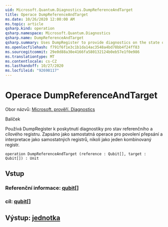 ```yaml
---
uid: Microsoft.Quantum.Diagnostics.DumpReferenceAndTarget
title: Operace DumpReferenceAndTarget
ms.date: 10/26/2020 12:00:00 AM
ms.topic: article
qsharp.kind: operation
qsharp.namespace: Microsoft.Quantum.Diagnostics
qsharp.name: DumpReferenceAndTarget
qsharp.summary: Uses DumpRegister to provide diagnostics on the state of a reference and target register. Written as separate operation to allow overriding and interpreting as separate registers, rather than as a single combined register.
ms.openlocfilehash: f791f6f1e3c1b1da14ac3548a4bd78bb4f24ff83
ms.sourcegitcommit: 29e0d88a30e4166fa580132124b0eb57e1f0e986
ms.translationtype: MT
ms.contentlocale: cs-CZ
ms.lasthandoff: 10/27/2020
ms.locfileid: "92698117"
---
```

# <a name="dumpreferenceandtarget-operation"></a>Operace DumpReferenceAndTarget

Obor názvů: [Microsoft. prověří. Diagnostics](xref:Microsoft.Quantum.Diagnostics)

Balíček [](https://nuget.org/packages/)


Používá DumpRegister k poskytnutí diagnostiky pro stav referenčního a cílového registru. Zapsáno jako samostatná operace pro povolení přepsání a interpretace jako samostatných registrů, nikoli jako jeden kombinovaný registr.

```qsharp
operation DumpReferenceAndTarget (reference : Qubit[], target : Qubit[]) : Unit
```


## <a name="input"></a>Vstup

### <a name="reference--qubit"></a>Referenční informace: [qubit](xref:microsoft.quantum.lang-ref.qubit)[]




### <a name="target--qubit"></a>cíl: [qubit](xref:microsoft.quantum.lang-ref.qubit)[]





## <a name="output--unit"></a>Výstup: [jednotka](xref:microsoft.quantum.lang-ref.unit)

